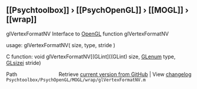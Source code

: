 ## [[Psychtoolbox]] &#8250; [[PsychOpenGL]] &#8250; [[MOGL]] &#8250; [[wrap]]

glVertexFormatNV  Interface to [OpenGL](OpenGL) function glVertexFormatNV  
  
usage:  glVertexFormatNV( size, type, stride )  
  
C function:  void glVertexFormatNV[(GLint]((GLint) size, [GLenum](GLenum) type, [GLsizei](GLsizei) stride)  




<div class="code_header" style="text-align:right;">
  <span style="float:left;">Path&nbsp;&nbsp;</span> <span class="counter">Retrieve <a href=
  "https://raw.github.com/Psychtoolbox-3/Psychtoolbox-3/beta/Psychtoolbox/PsychOpenGL/MOGL/wrap/glVertexFormatNV.m">current version from GitHub</a> | View <a href=
  "https://github.com/Psychtoolbox-3/Psychtoolbox-3/commits/beta/Psychtoolbox/PsychOpenGL/MOGL/wrap/glVertexFormatNV.m">changelog</a></span>
</div>
<div class="code">
  <code>Psychtoolbox/PsychOpenGL/MOGL/wrap/glVertexFormatNV.m</code>
</div>

